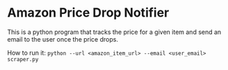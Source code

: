 # Amazon Price Drop Notifier
This is a python program that tracks the price for a given item and send an email to the user once the price drops.

How to run it:
`python --url <amazon_item_url> --email <user_email> scraper.py`
